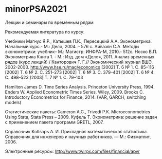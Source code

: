 # minorPSA2021
Лекции и семинары по временным рядам

Рекомендуемая литература по курсу:

Учебники
Магнус Я.Р., Катышев П.К., Пересецкий А.А. Эконометрика. Начальный курс.- М.: Дело, 2004. – 576 с.
Айвазян С.А. Методы эконометрики: учебник– М.: Магистр: ИНФРА-М, 2010.- 512с.
Носко В.П. Эконометрика Книга 1. - М.: Изд. дом «Дело», 2011.
Анализ временных рядов (курс лекций) / Канторович Г. Г.// Экономический журнал ВШЭ, 2002-2003.
http://www.hse.ru/mag/economics
[2002] Т. 6 № 1. С. 85–116
[2002] Т. 6 № 2. С. 251–273
[2002] Т. 6 № 3. С. 379–401
[2002] Т. 6 № 4. С. 498–523
[2003] Т. 7 № 1. С. 79–103
 
Hamilton James D. Time Series Analysis. Princeton University Press, 1994.
Enders W. Applied Econometric Times Series. Wiley, 2009.
Brooks C. Introductory Econometrics for Finance, 2014. (VAR, GARCH, switching models)
 
Статистические пакеты:
Cameron A.C., Trivedi P.K. Microeconometrics Using Stata, Stata Press – 2009.
Куфель Т. Эконометрика: решение задач с применением пакета программ GRETL, 2007.
 
 Справочник
Кобзарь А. И. Прикладная математическая статистика. Справочник для инженеров и научных работников. — М.: Физматлит, 2006.
 
                 
Электронные ресурсы: http://www.twirpx.com/files/financial/apvr
